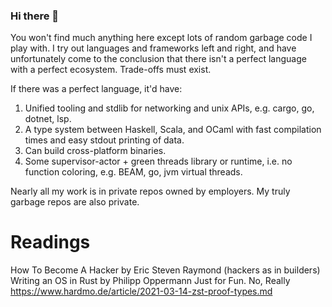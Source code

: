 ### Hi there 👋

<!--
**dangdennis/dangdennis** is a ✨ _special_ ✨ repository because its `README.md` (this file) appears on your GitHub profile.

Here are some ideas to get you started:

- 🔭 I’m currently working on ...
- 🌱 I’m currently learning ...
- 👯 I’m looking to collaborate on ...
- 🤔 I’m looking for help with ...
- 💬 Ask me about ...
- 📫 How to reach me: ...
- 😄 Pronouns: ...
- ⚡ Fun fact: ...
-->

You won't find much anything here except lots of random garbage code I play with. I try out languages and frameworks left and right, and have unfortunately come to the conclusion that there isn't a perfect language with a perfect ecosystem. Trade-offs must exist.

If there was a perfect language, it'd have:
1. Unified tooling and stdlib for networking and unix APIs, e.g. cargo, go, dotnet, lsp.
2. A type system between Haskell, Scala, and OCaml with fast compilation times and easy stdout printing of data.
3. Can build cross-platform binaries.
4. Some supervisor-actor + green threads library or runtime, i.e. no function coloring, e.g. BEAM, go, jvm virtual threads.

Nearly all my work is in private repos owned by employers. My truly garbage repos are also private.

# Readings

How To Become A Hacker by Eric Steven Raymond (hackers as in builders)
Writing an OS in Rust by Philipp Oppermann
Just for Fun. No, Really
https://www.hardmo.de/article/2021-03-14-zst-proof-types.md

